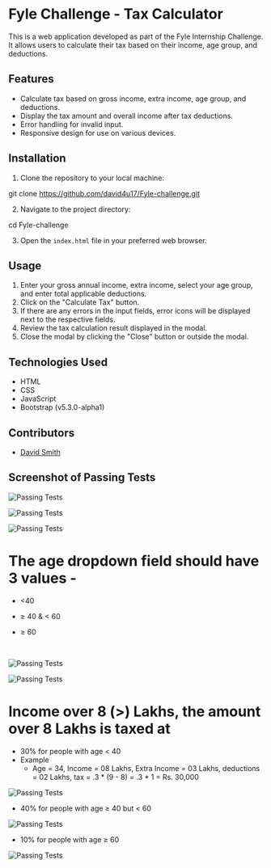 # Fyle Challenge - Tax Calculator

This is a web application developed as part of the Fyle Internship Challenge. It allows users to calculate their tax based on their income, age group, and deductions.

## Features

- Calculate tax based on gross income, extra income, age group, and deductions.
- Display the tax amount and overall income after tax deductions.
- Error handling for invalid input.
- Responsive design for use on various devices.

## Installation

1. Clone the repository to your local machine:

git clone https://github.com/david4u17/Fyle-challenge.git


2. Navigate to the project directory:

cd Fyle-challenge


3. Open the `index.html` file in your preferred web browser.

## Usage

1. Enter your gross annual income, extra income, select your age group, and enter total applicable deductions.
2. Click on the "Calculate Tax" button.
3. If there are any errors in the input fields, error icons will be displayed next to the respective fields.
4. Review the tax calculation result displayed in the modal.
5. Close the modal by clicking the "Close" button or outside the modal.

## Technologies Used

- HTML
- CSS
- JavaScript
- Bootstrap (v5.3.0-alpha1)

## Contributors

- [David Smith](https://github.com/david4u17)

## Screenshot of Passing Tests


![Passing Tests](screenshots/Screenshot1.png)

![Passing Tests](screenshots/Screenshot2.png)

![Passing Tests](screenshots/Screenshot3.png)


# The age dropdown field should have 3 values -
   - <40
   - ≥ 40 & < 60
   - ≥ 60

      <br>

![Passing Tests](screenshots/Screenshot4.png)

![Passing Tests](screenshots/Screenshot5.png)


# Income over 8 (>) Lakhs, the amount over 8 Lakhs is taxed at
  - 30% for people with age < 40
  - Example
    - Age = 34, Income = 08 Lakhs, Extra Income = 03 Lakhs, deductions = 02 Lakhs, tax = .3 * (9 - 8) = .3 * 1 = Rs. 30,000


![Passing Tests](screenshots/Screenshot6.png)


  - 40% for people with age ≥ 40 but < 60


![Passing Tests](screenshots/Screenshot7.png)



  - 10% for people with age ≥ 60


![Passing Tests](screenshots/Screenshot8.png)



